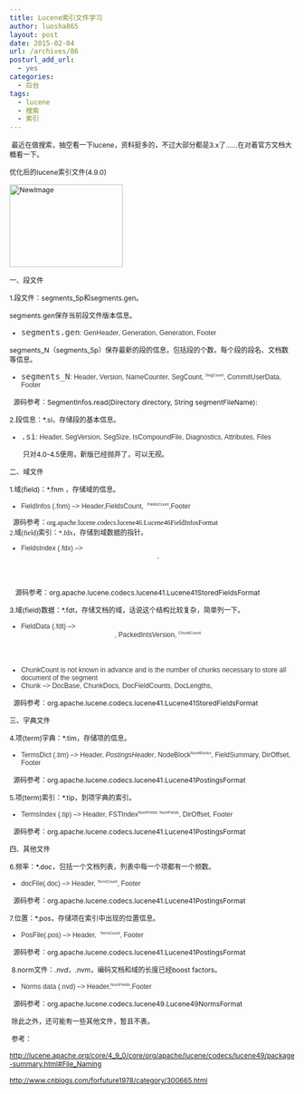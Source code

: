 ```yaml
---
title: Lucene索引文件学习
author: luosha865
layout: post
date: 2015-02-04
url: /archives/86
posturl_add_url:
  - yes
categories:
  - 后台
tags:
  - lucene
  - 搜索
  - 索引
---
```

<span style="font-size: 12px;"> 最近在做搜索，抽空看一下lucene，资料挺多的，不过大部分都是3.x了……在对着官方文档大概看一下。</span>

<span style="font-size: 12px;">优化后的lucene索引文件(4.9.0)</span>

<span style="font-size: 12px;"><img title="NewImage.png" src="http://blog.sword865.com/wp-content/uploads/2015/02/NewImage.png" alt="NewImage" width="200" height="146" border="0" /></span>

<span style="font-size: 12px;">一、段文件</span>

<span style="font-size: 12px;">1.段文件：segments_5p和segments.gen。</span>

<span style="font-size: 12px;">segments.gen保存当前段文件版本信息。</span>

<ul style="color: #353833; font-family: Arial, Helvetica, sans-serif; font-size: 12px;">
  <li>
    <span style="font-size: 12px;"><tt style="font-size: 1.2em;">segments.gen</tt>: GenHeader, Generation, Generation, Footer</span>
  </li>
</ul>

<span style="font-size: 12px;">segments_N（segments_5p）保存最新的段的信息，包括段的个数，每个段的段名、文档数等信息。</span>

<ul style="font-size: 12px; color: #353833; font-family: Arial, Helvetica, sans-serif;">
  <li>
    <span style="font-size: 12px;"><tt style="font-size: 1.2em;">segments_N</tt>: Header, Version, NameCounter, SegCount, <SegName, SegCodec, DelGen, DeletionCount, FieldInfosGen, DocValuesGen, UpdatesFiles><sup style="font-size: 0.6em;">SegCount</sup>, CommitUserData, Footer</span>
  </li>
</ul>

<span style="font-size: 12px;">  源码参考：SegmentInfos.read(Directory directory, String segmentFileName):</span>

<span style="font-size: 12px;">2.段信息：*.si，存储段的基本信息。</span>

<ul style="color: #353833; font-family: Arial, Helvetica, sans-serif; font-size: 12px;">
  <li>
    <span style="font-size: 12px;"><tt style="font-size: 1.2em;">.si</tt>: Header, SegVersion, SegSize, IsCompoundFile, Diagnostics, Attributes, Files</span>
  </li>
</ul>

<span style="font-size: 12px;">       只对4.0-4.5使用，新版已经抛弃了，可以无视。  </span>

<span style="font-size: 12px;">二、域文件</span>

<span style="font-size: 12px;">1.域(field)：*.fnm ，存储域的信息。</span>

<ul style="font-size: 12px; color: #353833; font-family: Arial, Helvetica, sans-serif;">
  <li>
    <span style="font-size: 12px;">FieldInfos (.fnm) &#8211;> Header,FieldsCount, <FieldName,FieldNumber, FieldBits,DocValuesBits,DocValuesGen,Attributes> <sup style="font-size: 0.6em; color: #353833; font-family: Arial, Helvetica, sans-serif;">FieldsCount</sup>,Footer</span>
  </li>
</ul>

<div>
  <p style="margin: 0px; font-size: 11px; font-family: Monaco;">
    <span style="font-size: 12px;">  源码参考：org.apache.lucene.codecs.lucene46.Lucene46FieldInfosFormat</span>
  </p>
  
  <p style="margin: 0px; font-size: 11px; font-family: Monaco;">
    <span style="font-size: 12px;">2.域(field)索引：*.fdx，存储到域数据的指针。</span>
  </p>
</div>

<ul style="color: #353833; font-family: Arial, Helvetica, sans-serif; font-size: 12px;">
  <li>
    <span style="font-size: 12px;">FieldsIndex (.fdx) &#8211;> <Header>, <ChunkIndex></span>
  </li>
</ul>

<span style="font-size: 12px;">   源码参考：org.apache.lucene.codecs.lucene41.Lucene41StoredFieldsFormat</span>

<span style="font-size: 12px;">3.域(field)数据：*.fdt，存储文档的域，话说这个结构比较复杂，简单列一下。</span>

<ul style="font-size: 12px; color: #353833; font-family: Arial, Helvetica, sans-serif;">
  <li>
    <span style="font-size: 12px;">FieldData (.fdt) &#8211;> <Header>, PackedIntsVersion, <Chunk><sup style="font-size: 0.6em;">ChunkCount</sup></span>
  </li>
  <li>
    <span style="font-size: 12px;">ChunkCount is not known in advance and is the number of chunks necessary to store all document of the segment</span>
  </li>
  <li>
    <span style="font-size: 12px;">Chunk &#8211;> DocBase, ChunkDocs, DocFieldCounts, DocLengths, <CompressedDocs></span>
  </li>
</ul>

<span style="font-size: 12px;">  源码参考：org.apache.lucene.codecs.lucene41.Lucene41StoredFieldsFormat</span>

<span style="font-size: 12px;">三、字典文件</span>

<span style="font-size: 12px;">4.项(term)字典：*.tim，存储项的信息。</span>

<ul style="color: #353833; font-family: Arial, Helvetica, sans-serif; font-size: 12px;">
  <li>
    <span style="font-size: 12px;">TermsDict (.tim) &#8211;> Header, <em>PostingsHeader</em>, NodeBlock<sup style="font-size: 0.6em;">NumBlocks</sup>, FieldSummary, DirOffset, Footer</span>
  </li>
</ul>

<span style="font-size: 12px;">  源码参考：org.apache.lucene.codecs.lucene41.Lucene41PostingsFormat</span>

<span style="font-size: 12px;">5.项(term)索引：*.tip，到项字典的索引。</span>

<ul style="color: #353833; font-family: Arial, Helvetica, sans-serif; font-size: 12px;">
  <li>
    <span style="font-size: 12px;">TermsIndex (.tip) &#8211;> Header, FSTIndex<sup style="font-size: 0.6em;">NumFields</sup> <IndexStartFP><sup style="font-size: 0.6em;">NumFields</sup>, DirOffset, Footer</span>
  </li>
</ul>

<span style="font-size: 12px;">  源码参考：org.apache.lucene.codecs.lucene41.Lucene41PostingsFormat </span>

<span style="font-size: 12px;">四、其他文件 </span>

<span style="font-size: 12px;">6.频率：*.doc，包括一个文档列表，列表中每一个项都有一个频数。</span>

<ul style="color: #353833; font-family: Arial, Helvetica, sans-serif; font-size: 12px;">
  <li>
    <span style="font-size: 12px;">docFile(.doc) &#8211;> Header, <TermFreqs, SkipData?><sup style="font-size: 0.6em;">TermCount</sup>, Footer</span>
  </li>
</ul>

<span style="font-size: 12px;">  源码参考：org.apache.lucene.codecs.lucene41.Lucene41PostingsFormat </span>

<span style="font-size: 12px;">7.位置：*.pos，存储项在索引中出现的位置信息。</span>

<ul style="color: #353833; font-family: Arial, Helvetica, sans-serif; font-size: 12px;">
  <li>
    <span style="font-size: 12px;">PosFile(.pos) &#8211;> Header, <TermPositions> <sup style="font-size: 0.6em;">TermCount</sup>, Footer</span>
  </li>
</ul>

<span style="font-size: 12px;">  源码参考：org.apache.lucene.codecs.lucene41.Lucene41PostingsFormat</span>

<span style="font-size: 12px;"> 8.norm文件：*.nvd，*.nvm，编码文档和域的长度已经boost factors。</span>

<ul style="font-size: 12px; color: #353833; font-family: Arial, Helvetica, sans-serif;">
  <li>
    <span style="font-size: 12px;">Norms data (.nvd) &#8211;> Header,<Uncompressed | TableCompressed | DeltaCompressed><sup style="font-size: 0.6em; color: #353833; font-family: Arial, Helvetica, sans-serif;">NumFields</sup>,Footer</span>
  </li>
</ul>

<span style="font-size: 12px;">  源码参考：org.apache.lucene.codecs.lucene49.Lucene49NormsFormat</span>

<span style="font-size: 12px;"> 除此之外，还可能有一些其他文件，暂且不表。</span>

<span style="font-size: 12px;"> 参考：</span>

<span style="font-size: 12px;"><a href="http://lucene.apache.org/core/4_9_0/core/org/apache/lucene/codecs/lucene49/package-summary.html#File_Naming">http://lucene.apache.org/core/4_9_0/core/org/apache/lucene/codecs/lucene49/package-summary.html#File_Naming</a></span>

<span style="font-size: 12px;"><a href="http://www.cnblogs.com/forfuture1978/category/300665.html">http://www.cnblogs.com/forfuture1978/category/300665.html</a></span>


